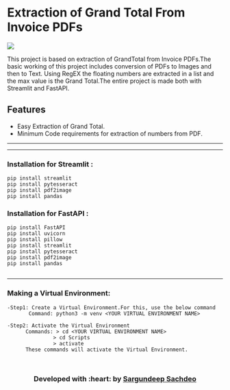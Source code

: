 # Extraction of Grand Total From Invoice PDFs

[![](https://img.shields.io/badge/Made_with-Python-res?style=for-the-badge&logo=pytorch)](https://docs.python.org/3/)
<!-- [![PWC](https://img.shields.io/endpoint.svg?url=https://fastapi.tiangolo.com/)](https://fastapi.tiangolo.com/)
[![PWC](https://docs.streamlit.io/)](https://docs.streamlit.io/)

<div class='altmetric-embed' data-badge-type='donut' data-arxiv-id='2106.05239'></div>

[![Downloads](https://pepy.tech/badge/invoice)](https://poppler.freedesktop.org/)
 -->
This project is based on extraction of GrandTotal from Invoice PDFs.The basic working of this project includes conversion of PDFs to Images and then to Text. Using RegEX the floating numbers are extracted in a list and the max value is the Grand Total.The entire project is made both with Streamlit and FastAPI.

## Features

- Easy Extraction of Grand Total.
- Minimum Code requirements for extraction of numbers from PDF.
---

---
### Installation for Streamlit :
```
pip install streamlit
pip install pytesseract
pip install pdf2image
pip install pandas

```

### Installation for FastAPI :
```
pip install FastAPI
pip install uvicorn
pip install pillow
pip install streamlit
pip install pytesseract
pip install pdf2image
pip install pandas


```
---

### Making a Virtual Environment:
 ```
 -Step1: Create a Virtual Environment.For this, use the below command
        Command: python3 -m venv <YOUR VIRTUAL ENVIRONMENT NAME>

 -Step2: Activate the Virtual Environment
       Commands: > cd <YOUR VIRTUAL ENVIRONMENT NAME>
                > cd Scripts
                > activate
       These commands will activate the Virtual Environment.
             
                
 ```


<h3 align="center"><b>Developed with :heart: by <a href="https://github.com/Sargundeep">Sargundeep Sachdeo</a>
